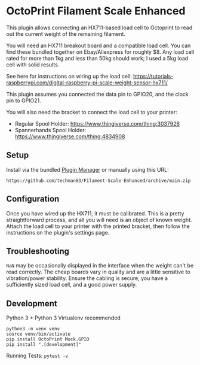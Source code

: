 # OctoPrint Filament Scale Enhanced

This plugin allows connecting an HX711-based load cell to Octoprint to read out the current weight of the remaining filament.

You will need an HX711 breakout board and a compatible load cell. You can find these bundled together on Ebay/Aliexpress for roughly $8. Any load cell rated for more than 1kg and less than 50kg should work; I used a 5kg load cell with solid results.

See here for instructions on wiring up the load cell: https://tutorials-raspberrypi.com/digital-raspberry-pi-scale-weight-sensor-hx711/

This plugin assumes you connected the data pin to GPIO20, and the clock pin to GPIO21.

You will also need the bracket to connect the load cell to your printer:
- Regular Spool Holder: https://www.thingiverse.com/thing:3037926
- Spannerhands Spool Holder: https://www.thingiverse.com/thing:4834908

## Setup

Install via the bundled [Plugin Manager](https://github.com/foosel/OctoPrint/wiki/Plugin:-Plugin-Manager)
or manually using this URL:

    https://github.com/techman83/Filament-Scale-Enhanced/archive/main.zip


## Configuration

Once you have wired up the HX711, it must be calibrated. This is a pretty straightforward process, and all you will need is an object of known weight. Attach the load cell to your printer with the printed bracket, then follow the instructions on the plugin's settings page.

## Troubleshooting

`NaN` may be occasionally displayed in the interface when the weight can't be read correctly. The cheap boards vary in quality and are a little sensitive to vibration/power stability. Ensure the cabling is secure, you have a sufficiently sized load cell, and a good power supply.

## Development

Python 3 + Python 3 Virtualenv recommended

```
python3 -m venv venv
source venv/bin/activate
pip install OctoPrint Mock.GPIO
pip install ".[development]"
```

Running Tests: `pytest -v`